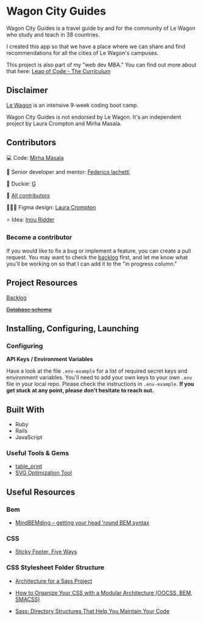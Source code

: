 # Wagon City Guides

Wagon City Guides is a travel guide by and for the community of Le Wagon who study and teach in 38 countries.

I created this app so that we have a place where we can share and find recommendations for all the cities of Le Wagon's campuses.

This project is also part of my "web dev MBA." You can find out more about that here: [Leap of Code - The Curriculum](https://www.mirhamasala.com/leap-of-code/#curriculum)

## Disclaimer

[Le Wagon](https://www.lewagon.com) is an intensive 9-week coding boot camp.

Wagon City Guides is not endorsed by Le Wagon. It's an independent project by Laura Crompton and Mirha Masala.

## Contributors

💻 Code: [Mirha Masala](https://github.com/mirhamasala)

🦉 Senior developer and mentor: [Federico Iachetti](https://github.com/iachettifederico)

🐥 Duckie: [G](https://github.com/dctrg)

🚀 [All contributors](https://github.com/mirhamasala/lw_city_guide/graphs/contributors)

👩🏼‍🎨 Figma design: [Laura Crompton](https://github.com/lozdesign)

⭐️ Idea: [Inou Ridder](https://github.com/InouRidder)

### Become a contributor

If you would like to fix a bug or implement a feature, you can create a pull request. You may want to check the [backlog](https://github.com/mirhamasala/lw_city_guide/projects/1) first, and let me know what you'll be working on so that I can add it to the "in progress column."

## Project Resources

[Backlog](https://github.com/mirhamasala/lw_city_guide/projects/1)

~~[Database schema](https://kitt.lewagon.com/db/2357)~~

## Installing, Configuring, Launching

### Configuring

**API Keys / Environment Variables**

Have a look at the file `.env-example` for a list of required secret keys and environment variables. You'll need to add your own keys to your own `.env` file in your local repo. Please check the instructions in `.env-example`. **If you get stuck at any point, please don't hesitate to reach out.**

## Built With

- Ruby
- Rails
- JavaScript

### Useful Tools & Gems

- [table_print](http://tableprintgem.com/)
- [SVG Optimization Tool](https://jakearchibald.github.io/svgomg/)

## Useful Resources

### Bem

- [MindBEMding – getting your head ’round BEM syntax](https://csswizardry.com/2013/01/mindbemding-getting-your-head-round-bem-syntax/)

### CSS

- [Sticky Footer, Five Ways](https://css-tricks.com/couple-takes-sticky-footer/)

### CSS Stylesheet Folder Structure

- [Architecture for a Sass Project](https://www.sitepoint.com/architecture-sass-project/)

- [How to Organize Your CSS with a Modular Architecture
(OOCSS, BEM, SMACSS)](https://snipcart.com/blog/organize-css-modular-architecture)

- [Sass: Directory Structures That Help You Maintain Your Code](https://vanseodesign.com/css/sass-directory-structures/)
